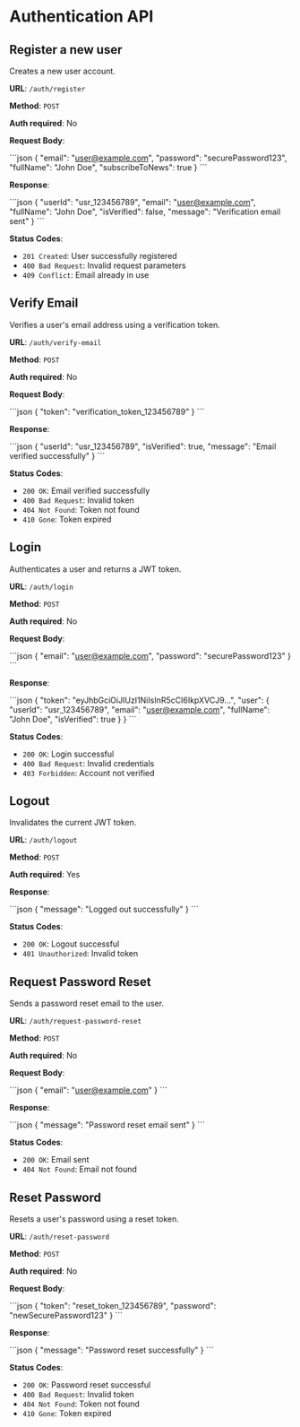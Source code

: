 # Authentication API

## Register a new user

Creates a new user account.

**URL**: `/auth/register`

**Method**: `POST`

**Auth required**: No

**Request Body**:

\`\`\`json
{
  "email": "user@example.com",
  "password": "securePassword123",
  "fullName": "John Doe",
  "subscribeToNews": true
}
\`\`\`

**Response**:

\`\`\`json
{
  "userId": "usr_123456789",
  "email": "user@example.com",
  "fullName": "John Doe",
  "isVerified": false,
  "message": "Verification email sent"
}
\`\`\`

**Status Codes**:
- `201 Created`: User successfully registered
- `400 Bad Request`: Invalid request parameters
- `409 Conflict`: Email already in use

## Verify Email

Verifies a user's email address using a verification token.

**URL**: `/auth/verify-email`

**Method**: `POST`

**Auth required**: No

**Request Body**:

\`\`\`json
{
  "token": "verification_token_123456789"
}
\`\`\`

**Response**:

\`\`\`json
{
  "userId": "usr_123456789",
  "isVerified": true,
  "message": "Email verified successfully"
}
\`\`\`

**Status Codes**:
- `200 OK`: Email verified successfully
- `400 Bad Request`: Invalid token
- `404 Not Found`: Token not found
- `410 Gone`: Token expired

## Login

Authenticates a user and returns a JWT token.

**URL**: `/auth/login`

**Method**: `POST`

**Auth required**: No

**Request Body**:

\`\`\`json
{
  "email": "user@example.com",
  "password": "securePassword123"
}
\`\`\`

**Response**:

\`\`\`json
{
  "token": "eyJhbGciOiJIUzI1NiIsInR5cCI6IkpXVCJ9...",
  "user": {
    "userId": "usr_123456789",
    "email": "user@example.com",
    "fullName": "John Doe",
    "isVerified": true
  }
}
\`\`\`

**Status Codes**:
- `200 OK`: Login successful
- `400 Bad Request`: Invalid credentials
- `403 Forbidden`: Account not verified

## Logout

Invalidates the current JWT token.

**URL**: `/auth/logout`

**Method**: `POST`

**Auth required**: Yes

**Response**:

\`\`\`json
{
  "message": "Logged out successfully"
}
\`\`\`

**Status Codes**:
- `200 OK`: Logout successful
- `401 Unauthorized`: Invalid token

## Request Password Reset

Sends a password reset email to the user.

**URL**: `/auth/request-password-reset`

**Method**: `POST`

**Auth required**: No

**Request Body**:

\`\`\`json
{
  "email": "user@example.com"
}
\`\`\`

**Response**:

\`\`\`json
{
  "message": "Password reset email sent"
}
\`\`\`

**Status Codes**:
- `200 OK`: Email sent
- `404 Not Found`: Email not found

## Reset Password

Resets a user's password using a reset token.

**URL**: `/auth/reset-password`

**Method**: `POST`

**Auth required**: No

**Request Body**:

\`\`\`json
{
  "token": "reset_token_123456789",
  "password": "newSecurePassword123"
}
\`\`\`

**Response**:

\`\`\`json
{
  "message": "Password reset successfully"
}
\`\`\`

**Status Codes**:
- `200 OK`: Password reset successful
- `400 Bad Request`: Invalid token
- `404 Not Found`: Token not found
- `410 Gone`: Token expired

